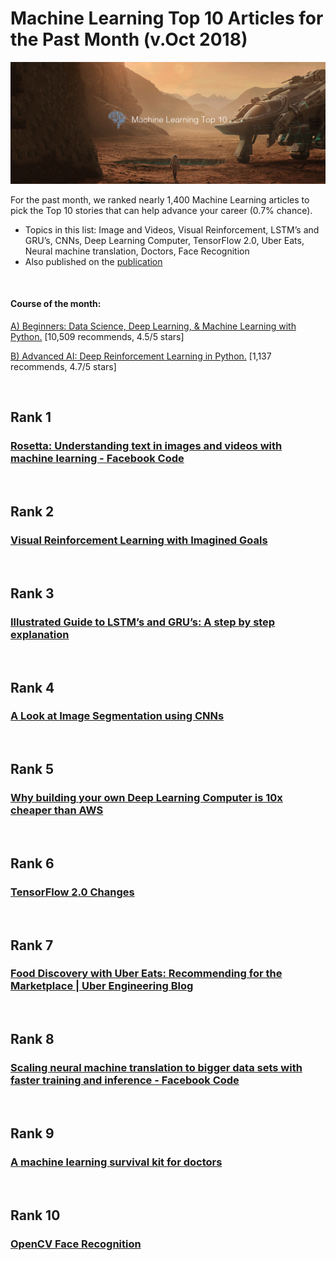 # Machine Learning Top 10 Articles for the Past Month (v.Oct 2018)

<img src="oct-top10-ml.png" width="800" alt="Mybridge"></a>

For the past month, we ranked nearly 1,400 Machine Learning articles to pick the Top 10 stories that can help advance your career (0.7% chance).
 
* Topics in this list: Image and Videos, Visual Reinforcement, LSTM’s and GRU’s, CNNs, Deep Learning Computer, TensorFlow 2.0, Uber Eats, Neural machine translation, Doctors, Face Recognition
* Also published on the [publication](https://goo.gl/gLFzdJ)

<br>

#### Course of the month:

[A) Beginners: Data Science, Deep Learning, & Machine Learning with Python.](http://bit.ly/2FbgIcv) [10,509 recommends, 4.5/5 stars]

[B) Advanced AI: Deep Reinforcement Learning in Python.](http://bit.ly/2DQxHjq) [1,137 recommends, 4.7/5 stars]

<br>

## Rank 1
### [Rosetta: Understanding text in images and videos with machine learning - Facebook Code](https://code.fb.com/ai-research/rosetta-understanding-text-in-images-and-videos-with-machine-learning?utm_source=mybridge&utm_medium=blog&utm_campaign=read_more)


<br>

## Rank 2
### [Visual Reinforcement Learning with Imagined Goals](https://bair.berkeley.edu/blog/2018/09/06/rig?utm_source=mybridge&utm_medium=blog&utm_campaign=read_more)


<br>

## Rank 3
### [Illustrated Guide to LSTM’s and GRU’s: A step by step explanation](https://towardsdatascience.com/illustrated-guide-to-lstms-and-gru-s-a-step-by-step-explanation-44e9eb85bf21?utm_source=mybridge&utm_medium=blog&utm_campaign=read_more)


<br>

## Rank 4
### [A Look at Image Segmentation using CNNs](https://mohitjain.me/2018/09/30/a-look-at-image-segmentation?utm_source=mybridge&utm_medium=blog&utm_campaign=read_more)


<br>

## Rank 5
### [Why building your own Deep Learning Computer is 10x cheaper than AWS](https://medium.com/the-mission/why-building-your-own-deep-learning-computer-is-10x-cheaper-than-aws-b1c91b55ce8c?utm_source=mybridge&utm_medium=blog&utm_campaign=read_more)


<br>

## Rank 6
### [TensorFlow 2.0 Changes](https://www.youtube.com/watch?v=WTNH0tcscqo?utm_source=mybridge&utm_medium=blog&utm_campaign=read_more)


<br>

## Rank 7
### [Food Discovery with Uber Eats: Recommending for the Marketplace | Uber Engineering Blog](https://eng.uber.com/uber-eats-recommending-marketplace?utm_source=mybridge&utm_medium=blog&utm_campaign=read_more)


<br>

## Rank 8
### [Scaling neural machine translation to bigger data sets with faster training and inference - Facebook Code](https://code.fb.com/ai-research/scaling-neural-machine-translation-to-bigger-data-sets-with-faster-training-and-inference?utm_source=mybridge&utm_medium=blog&utm_campaign=read_more)


<br>

## Rank 9
### [A machine learning survival kit for doctors](https://medium.com/owkin/a-machine-learning-survival-kit-for-doctors-97982d69a375?utm_source=mybridge&utm_medium=blog&utm_campaign=read_more)


<br>

## Rank 10
### [OpenCV Face Recognition](https://www.pyimagesearch.com/2018/09/24/opencv-face-recognition?utm_source=mybridge&utm_medium=blog&utm_campaign=read_more)


                    
